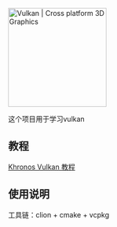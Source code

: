 ﻿
[<img id="vulkan_logo" src="https://www.vulkan.org/user/themes/vulkan/images/logo/vulkan-logo.svg" alt="Vulkan | Cross platform 3D Graphics" width="200"></img>](https://github.com/RorySpt/vulkan-learn)

这个项目用于学习vulkan

## 教程
[Khronos Vulkan 教程](https://docs.vulkan.net.cn/tutorial/latest/03_Drawing_a_triangle/00_Setup/00_Base_code.html)
## 使用说明
工具链：clion + cmake + vcpkg
